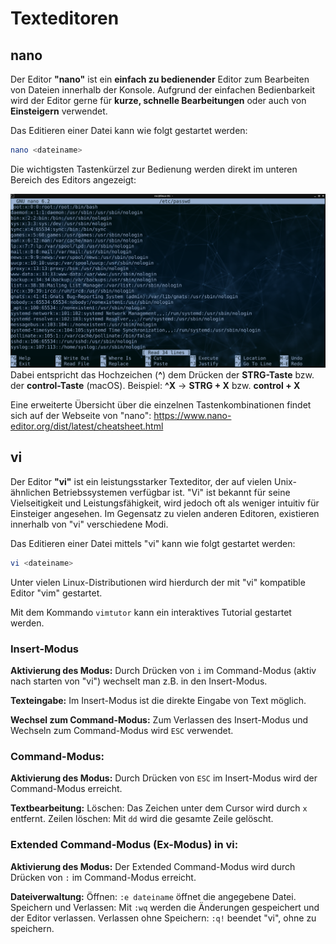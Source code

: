 # Texteditoren

## nano

Der Editor **"nano"** ist ein **einfach zu bedienender** Editor zum Bearbeiten von Dateien innerhalb der Konsole.
Aufgrund der einfachen Bedienbarkeit wird der Editor gerne für **kurze, schnelle Bearbeitungen** oder auch von **Einsteigern** verwendet.

Das Editieren einer Datei kann wie folgt gestartet werden:
```bash
nano <dateiname>
```

Die wichtigsten Tastenkürzel zur Bedienung werden direkt im unteren Bereich des Editors angezeigt:

!["Screenshot von Editor nano"](image/nano.png)
Dabei entspricht das Hochzeichen (**^**) dem Drücken der **STRG-Taste** bzw. der **control-Taste** (macOS).
Beispiel: **^X** -> **STRG + X** bzw. **control + X** 

Eine erweiterte Übersicht über die einzelnen Tastenkombinationen findet sich auf der Webseite von "nano": 
https://www.nano-editor.org/dist/latest/cheatsheet.html

## vi

Der Editor **"vi"** ist ein leistungsstarker Texteditor, der auf vielen Unix-ähnlichen Betriebssystemen verfügbar ist. 
"Vi" ist bekannt für seine Vielseitigkeit und Leistungsfähigkeit, wird jedoch oft als weniger intuitiv für Einsteiger angesehen.
Im Gegensatz zu vielen anderen Editoren, existieren innerhalb von "vi" verschiedene Modi.

Das Editieren einer Datei mittels "vi" kann wie folgt gestartet werden:

```bash
vi <dateiname>
```

Unter vielen Linux-Distributionen wird hierdurch der mit "vi" kompatible Editor "vim" gestartet.

Mit dem Kommando `vimtutor` kann ein interaktives Tutorial gestartet werden.

### Insert-Modus

**Aktivierung des Modus:**
Durch Drücken von `i` im Command-Modus (aktiv nach starten von "vi") wechselt man z.B. in den Insert-Modus.

**Texteingabe:**
Im Insert-Modus ist die direkte Eingabe von Text möglich.

**Wechsel zum Command-Modus:**
Zum Verlassen des Insert-Modus und Wechseln zum Command-Modus wird `ESC` verwendet.

### Command-Modus:

**Aktivierung des Modus:**
Durch Drücken von `ESC` im Insert-Modus wird der Command-Modus erreicht.

**Textbearbeitung:**
Löschen: Das Zeichen unter dem Cursor wird durch `x` entfernt.
Zeilen löschen: Mit `dd` wird die gesamte Zeile gelöscht.

### Extended Command-Modus (Ex-Modus) in vi:

**Aktivierung des Modus:**
Der Extended Command-Modus wird durch Drücken von `:` im Command-Modus erreicht.

**Dateiverwaltung:**
Öffnen: `:e dateiname` öffnet die angegebene Datei.
Speichern und Verlassen: Mit `:wq` werden die Änderungen gespeichert und der Editor verlassen.
Verlassen ohne Speichern: `:q!` beendet "vi", ohne zu speichern.

